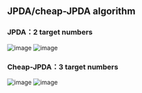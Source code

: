 ## JPDA/cheap-JPDA algorithm
   ### JPDA：2 target numbers
   ![image](https://github.com/hcheng1005/RADAR/blob/master/Target_Association/JPDA/JPDA_1.png)
   ![image](https://github.com/hcheng1005/RADAR/blob/master/Target_Association/JPDA/JPDA_2.png)
   ### Cheap-JPDA：3 target numbers
   ![image](https://github.com/hcheng1005/RADAR/blob/master/Target_Association/JPDA/Cheap_JPDA_1.png)
   ![image](https://github.com/hcheng1005/RADAR/blob/master/Target_Association/JPDA/Cheap_JPDA_1.png)
    

